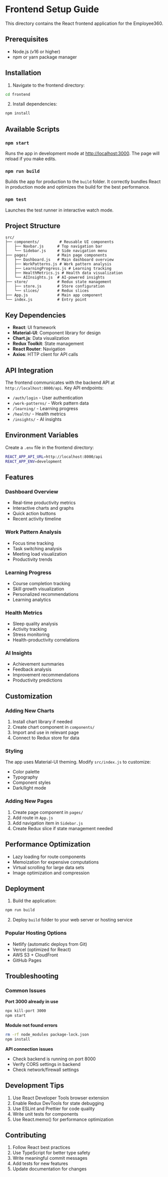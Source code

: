 # Frontend Setup Guide

This directory contains the React frontend application for the Employee360.

## Prerequisites

- Node.js (v16 or higher)
- npm or yarn package manager

## Installation

1. Navigate to the frontend directory:
```bash
cd frontend
```

2. Install dependencies:
```bash
npm install
```

## Available Scripts

### `npm start`
Runs the app in development mode at [http://localhost:3000](http://localhost:3000).
The page will reload if you make edits.

### `npm run build`
Builds the app for production to the `build` folder.
It correctly bundles React in production mode and optimizes the build for the best performance.

### `npm test`
Launches the test runner in interactive watch mode.

## Project Structure

```
src/
├── components/         # Reusable UI components
│   ├── Navbar.js      # Top navigation bar
│   └── Sidebar.js     # Side navigation menu
├── pages/             # Main page components
│   ├── Dashboard.js   # Main dashboard overview
│   ├── WorkPatterns.js # Work pattern analysis
│   ├── LearningProgress.js # Learning tracking
│   ├── HealthMetrics.js # Health data visualization
│   └── AIInsights.js  # AI-powered insights
├── store/             # Redux state management
│   ├── store.js       # Store configuration
│   └── slices/        # Redux slices
├── App.js             # Main app component
└── index.js           # Entry point
```

## Key Dependencies

- **React**: UI framework
- **Material-UI**: Component library for design
- **Chart.js**: Data visualization
- **Redux Toolkit**: State management
- **React Router**: Navigation
- **Axios**: HTTP client for API calls

## API Integration

The frontend communicates with the backend API at `http://localhost:8000/api`. 
Key API endpoints:

- `/auth/login` - User authentication
- `/work-patterns/` - Work pattern data
- `/learning/` - Learning progress
- `/health/` - Health metrics
- `/insights/` - AI insights

## Environment Variables

Create a `.env` file in the frontend directory:

```bash
REACT_APP_API_URL=http://localhost:8000/api
REACT_APP_ENV=development
```

## Features

### Dashboard Overview
- Real-time productivity metrics
- Interactive charts and graphs
- Quick action buttons
- Recent activity timeline

### Work Pattern Analysis
- Focus time tracking
- Task switching analysis
- Meeting load visualization
- Productivity trends

### Learning Progress
- Course completion tracking
- Skill growth visualization
- Personalized recommendations
- Learning analytics

### Health Metrics
- Sleep quality analysis
- Activity tracking
- Stress monitoring
- Health-productivity correlations

### AI Insights
- Achievement summaries
- Feedback analysis
- Improvement recommendations
- Productivity predictions

## Customization

### Adding New Charts
1. Install chart library if needed
2. Create chart component in `components/`
3. Import and use in relevant page
4. Connect to Redux store for data

### Styling
The app uses Material-UI theming. Modify `src/index.js` to customize:
- Color palette
- Typography
- Component styles
- Dark/light mode

### Adding New Pages
1. Create page component in `pages/`
2. Add route in `App.js`
3. Add navigation item in `Sidebar.js`
4. Create Redux slice if state management needed

## Performance Optimization

- Lazy loading for route components
- Memoization for expensive computations
- Virtual scrolling for large data sets
- Image optimization and compression

## Deployment

1. Build the application:
```bash
npm run build
```

2. Deploy `build` folder to your web server or hosting service

### Popular Hosting Options
- Netlify (automatic deploys from Git)
- Vercel (optimized for React)
- AWS S3 + CloudFront
- GitHub Pages

## Troubleshooting

### Common Issues

**Port 3000 already in use**
```bash
npx kill-port 3000
npm start
```

**Module not found errors**
```bash
rm -rf node_modules package-lock.json
npm install
```

**API connection issues**
- Check backend is running on port 8000
- Verify CORS settings in backend
- Check network/firewall settings

## Development Tips

1. Use React Developer Tools browser extension
2. Enable Redux DevTools for state debugging
3. Use ESLint and Prettier for code quality
4. Write unit tests for components
5. Use React.memo() for performance optimization

## Contributing

1. Follow React best practices
2. Use TypeScript for better type safety
3. Write meaningful commit messages
4. Add tests for new features
5. Update documentation for changes